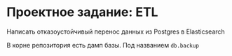 # Проектное задание: ETL

Написать отказоустойчивый перенос данных из Postgres в Elasticsearch

В корне репозитория есть дамп базы. Под названием ```db.backup```
